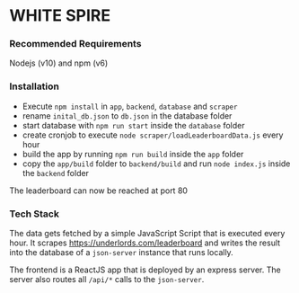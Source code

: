 # WHITE SPIRE

### Recommended Requirements
Nodejs (v10) and npm (v6)

### Installation
- Execute `npm install` in `app`, `backend`, `database` and `scraper`
- rename `inital_db.json` to `db.json` in the database folder
- start database with `npm run start` inside the `database` folder
- create cronjob to execute `node scraper/loadLeaderboardData.js` every hour
- build the app by running `npm run build` inside the `app` folder
- copy the `app/build` folder to `backend/build` and run `node index.js` inside the `backend` folder

The leaderboard can now be reached at port 80


### Tech Stack

The data gets fetched by a simple JavaScript Script that is executed every hour.
It scrapes https://underlords.com/leaderboard and writes the result into the database 
of a `json-server` instance that runs locally. 

The frontend is a ReactJS app that is deployed by an express server. The server also
routes all `/api/*` calls to the `json-server`.

